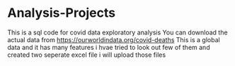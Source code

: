 # Analysis-Projects
This is a sql code for covid data exploratory analysis
You can download the actual data from https://ourworldindata.org/covid-deaths
This is a global data and it has many features 
i hvae tried to look out few of them and created two seperate excel file 
i will upload those files
